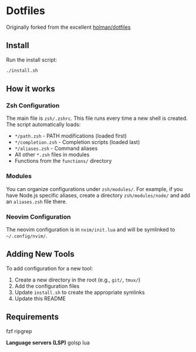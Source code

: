 # Dotfiles

Originally forked from the excellent [holman/dotfiles](https://github.com/holman/dotfiles)

## Install

Run the install script:

```sh
./install.sh
```

## How it works

### Zsh Configuration

The main file is `zsh/.zshrc`. This file runs every time a new shell is created. The script automatically loads:

- `*/path.zsh` - PATH modifications (loaded first)
- `*/completion.zsh` - Completion scripts (loaded last)
- `*/aliases.zsh` - Command aliases
- All other `*.zsh` files in modules
- Functions from the `functions/` directory

### Modules

You can organize configurations under `zsh/modules/`. For example, if you have Node.js specific aliases, create a directory `zsh/modules/node/` and add an `aliases.zsh` file there.

### Neovim Configuration

The neovim configuration is in `nvim/init.lua` and will be symlinked to `~/.config/nvim/`.

## Adding New Tools

To add configuration for a new tool:

1. Create a new directory in the root (e.g., `git/`, `tmux/`)
2. Add the configuration files
3. Update `install.sh` to create the appropriate symlinks
4. Update this README


## Requirements
fzf
ripgrep

__Language servers (LSP)__
golsp
lua
